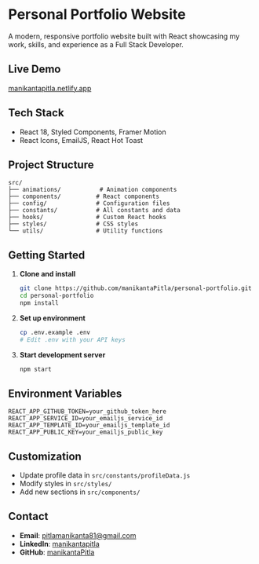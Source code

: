 # Personal Portfolio Website

A modern, responsive portfolio website built with React showcasing my work, skills, and experience as a Full Stack Developer.

## Live Demo

[manikantapitla.netlify.app](https://manikantapitla.netlify.app/)

## Tech Stack

- React 18, Styled Components, Framer Motion
- React Icons, EmailJS, React Hot Toast

## Project Structure

```
src/
├── animations/           # Animation components
├── components/          # React components
├── config/              # Configuration files
├── constants/           # All constants and data
├── hooks/               # Custom React hooks
├── styles/              # CSS styles
└── utils/               # Utility functions
```

## Getting Started

1. **Clone and install**

   ```bash
   git clone https://github.com/manikantaPitla/personal-portfolio.git
   cd personal-portfolio
   npm install
   ```

2. **Set up environment**

   ```bash
   cp .env.example .env
   # Edit .env with your API keys
   ```

3. **Start development server**
   ```bash
   npm start
   ```

## Environment Variables

```env
REACT_APP_GITHUB_TOKEN=your_github_token_here
REACT_APP_SERVICE_ID=your_emailjs_service_id
REACT_APP_TEMPLATE_ID=your_emailjs_template_id
REACT_APP_PUBLIC_KEY=your_emailjs_public_key
```

## Customization

- Update profile data in `src/constants/profileData.js`
- Modify styles in `src/styles/`
- Add new sections in `src/components/`

## Contact

- **Email**: pitlamanikanta81@gmail.com
- **LinkedIn**: [manikantapitla](https://www.linkedin.com/in/manikantapitla/)
- **GitHub**: [manikantaPitla](https://github.com/manikantaPitla)
